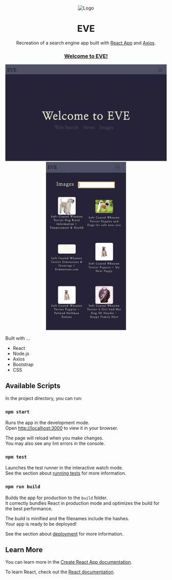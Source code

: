 <div align="center">
  <img alt="Logo" src="public/favicon.ico" width="75" />
</div>

<h1 align="center">
EVE
</h1>

<p align="center">
Recreation of a search engine app built with <a href="https://github.com/facebook/create-react-app">React App</a> and <a href="https://axios-http.com/">Axios</a>.
</p>

<h3 align="center"><a href="https://eve-evali.vercel.app/">Welcome to EVE!</a></h3>

<div align="center">
<img src="Eve-homepg.png" alt="homePg">
<img src="mobile.png" alt="homePg" width="250">
</div>

Built with ...

- React
- Node.js
- Axios
- Bootstrap
- CSS

## Available Scripts

In the project directory, you can run:

### `npm start`

Runs the app in the development mode.\
Open [http://localhost:3000](http://localhost:3000) to view it in your browser.

The page will reload when you make changes.\
You may also see any lint errors in the console.

### `npm test`

Launches the test runner in the interactive watch mode.\
See the section about [running tests](https://facebook.github.io/create-react-app/docs/running-tests) for more information.

### `npm run build`

Builds the app for production to the `build` folder.\
It correctly bundles React in production mode and optimizes the build for the best performance.

The build is minified and the filenames include the hashes.\
Your app is ready to be deployed!

See the section about [deployment](https://facebook.github.io/create-react-app/docs/deployment) for more information.

## Learn More

You can learn more in the [Create React App documentation](https://facebook.github.io/create-react-app/docs/getting-started).

To learn React, check out the [React documentation](https://reactjs.org/).
